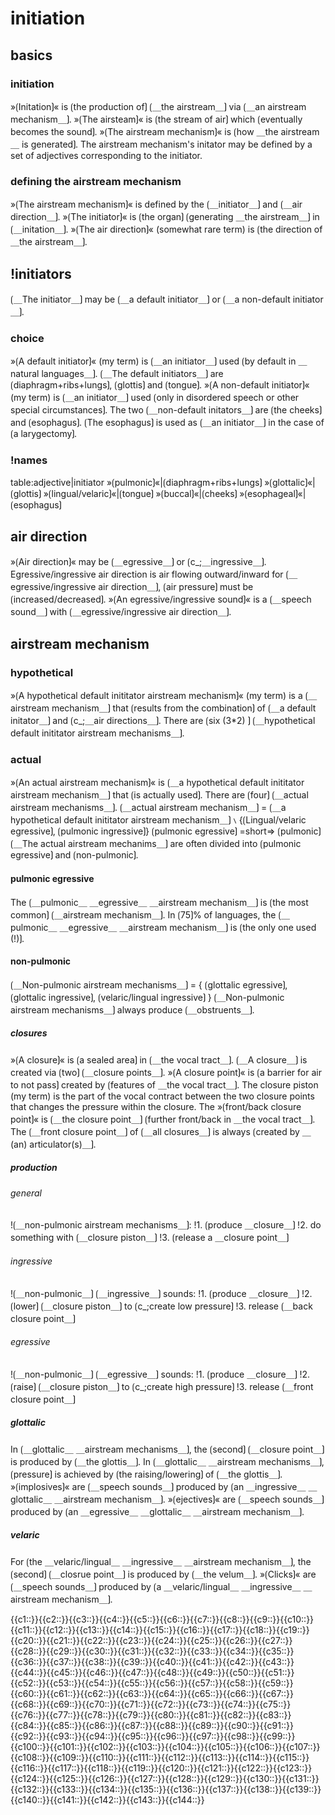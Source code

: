 # initiation

## basics

### initiation

»⟮Initation⟯« is ⟮the production of⟯ ⟮＿the airstream＿⟯ via ⟮＿an airstream mechanism＿⟯.
»⟮The airsteam⟯« is ⟮the stream of air⟯ which ⟮eventually becomes the sound⟯.
»⟮The airstream mechanism⟯« is ⟮how ＿the airstream＿ is generated⟯.
The airstream mechanism's initator may be defined by a set of adjectives corresponding to the initiator.

### defining the airstream mechanism

»⟮The airstream mechanism⟯« is defined by the ⟮＿initiator＿⟯ and ⟮＿air direction＿⟯.
»⟮The initiator⟯« is ⟮the organ⟯ ⟮generating ＿the airstream＿⟯ in ⟮＿initation＿⟯.
»⟮The air direction⟯« (somewhat rare term) is ⟮the direction of ＿the airstream＿⟯.

## !initiators

⟮＿The initiator＿⟯ may be ⟮＿a default initiator＿⟯ or ⟮＿a non-default initiator＿⟯.

### choice

»⟮A default initiator⟯« (my term) is ⟮＿an initiator＿⟯ used ⟮by default in ＿natural languages＿⟯.
⟮＿The default initiators＿⟯ are ⟮diaphragm+ribs+lungs⟯, ⟮glottis⟯ and ⟮tongue⟯.
»⟮A non-default initiator⟯« (my term) is ⟮＿an initiator＿⟯ used ⟮only in disordered speech or other special circumstances⟯.
The two ⟮＿non-default initators＿⟯ are ⟮the cheeks⟯ and ⟮esophagus⟯.
⟮The esophagus⟯ is used as ⟮＿an initiator＿⟯ in the case of ⟮a larygectomy⟯.

### !names

table:adjective|initiator
»⟮pulmonic⟯«|⟮diaphragm+ribs+lungs⟯
»⟮glottalic⟯«|⟮glottis⟯
»⟮lingual/velaric⟯«|⟮tongue⟯
»⟮buccal⟯«|⟮cheeks⟯
»⟮esophageal⟯«|⟮esophagus⟯

## air direction

»⟮Air direction⟯« may be ⟮＿egressive＿⟯ or ⟮c_;＿ingressive＿⟯.
Egressive/ingressive air direction is air flowing outward/inward
for ⟮＿egressive/ingressive air direction＿⟯, ⟮air pressure⟯ must be ⟮increased/decreased⟯.
»⟮An egressive/ingressive sound⟯« is a ⟮＿speech sound＿⟯ with ⟮＿egressive/ingressive air direction＿⟯.

## airstream mechanism

### hypothetical

»⟮A hypothetical default inititator airstream mechanism⟯« (my term) is a ⟮＿airstream mechanism＿⟯ that ⟮results from the combination⟯ of ⟮＿a default initator＿⟯ and ⟮c_;＿air directions＿⟯.
There are ⟮six (3*2) ⟯ ⟮＿hypothetical default inititator airstream mechanisms＿⟯.

### actual

»⟮An actual airstream mechanism⟯« is ⟮＿a hypothetical default inititator airstream mechanism＿⟯ that ⟮is actually used⟯.
There are ⟮four⟯ ⟮＿actual airstream mechanisms＿⟯.
⟮＿actual airstream mechanism＿⟯ = ⟮＿a hypothetical default inititator airstream mechanism＿⟯ ∖ {⟮Lingual/velaric egressive⟯, ⟮pulmonic ingressive⟯}
⟮pulmonic egressive⟯ =short=> ⟮pulmonic⟯
⟮＿The actual airstream mechanims＿⟯ are often divided into ⟮pulmonic egressive⟯ and ⟮non-pulmonic⟯.

#### pulmonic egressive

The ⟮＿pulmonic＿ ＿egressive＿ ＿airstream mechanism＿⟯ is ⟮the most common⟯ ⟮＿airstream mechanism＿⟯.
In ⟮75⟯% of languages, the ⟮＿pulmonic＿ ＿egressive＿ ＿airstream mechanism＿⟯ is ⟮the only one used (!)⟯. 

#### non-pulmonic

⟮＿Non-pulmonic airstream mechanisms＿⟯ = { ⟮glottalic egressive⟯, ⟮glottalic ingressive⟯, ⟮velaric/lingual ingressive⟯ }
⟮＿Non-pulmonic airstream mechanisms＿⟯ always produce ⟮＿obstruents＿⟯.

##### closures

»⟮A closure⟯« is ⟮a sealed area⟯ in ⟮＿the vocal tract＿⟯.
⟮＿A closure＿⟯ is created via ⟮two⟯ ⟮＿closure points＿⟯.
»⟮A closure point⟯« is ⟮a barrier for air to not pass⟯ created by ⟮features of ＿the vocal tract＿⟯.
The closure piston (my term) is the part of the vocal contract between the two closure points that changes the pressure within the closure.
The »⟮front/back closure point⟯« is ⟮＿the closure point＿⟯ ⟮further front/back in ＿the vocal tract＿⟯.
The ⟮＿front closure point＿⟯ of ⟮＿all closures＿⟯ is always ⟮created by ＿(an) articulator(s)＿⟯.

##### production

###### general

!⟮＿non-pulmonic airstream mechanisms＿⟯:
!1. ⟮produce ＿closure＿⟯
!2. do something with ⟮＿closure piston＿⟯
!3. ⟮release a ＿closure point＿⟯

###### ingressive

!⟮＿non-pulmonic＿⟯ ⟮＿ingressive＿⟯ sounds:
!1. ⟮produce ＿closure＿⟯
!2. ⟮lower⟯ ⟮＿closure piston＿⟯ to ⟮c_;create low pressure⟯
!3. release ⟮＿back closure point＿⟯

###### egressive

!⟮＿non-pulmonic＿⟯ ⟮＿egressive＿⟯ sounds:
!1. ⟮produce ＿closure＿⟯
!2. ⟮raise⟯ ⟮＿closure piston＿⟯ to ⟮c_;create high pressure⟯
!3. release ⟮＿front closure point＿⟯

##### glottalic

In ⟮＿glottalic＿ ＿airstream mechanisms＿⟯, the ⟮second⟯ ⟮＿closure point＿⟯ is produced by ⟮＿the glottis＿⟯.
In ⟮＿glottalic＿ ＿airstream mechanisms＿⟯, ⟮pressure⟯ is achieved by ⟮the raising/lowering⟯ of ⟮＿the glottis＿⟯.
»⟮implosives⟯« are ⟮＿speech sounds＿⟯ produced by ⟮an ＿ingressive＿ ＿glottalic＿ ＿airstream mechanism＿⟯.
»⟮ejectives⟯« are ⟮＿speech sounds＿⟯ produced by ⟮an ＿egressive＿ ＿glottalic＿ ＿airstream mechanism＿⟯.

##### velaric

For ⟮the ＿velaric/lingual＿ ＿ingressive＿ ＿airstream mechanism＿⟯, the ⟮second⟯ ⟮＿closrue point＿⟯ is produced by ⟮＿the velum＿⟯.
»⟮Clicks⟯« are ⟮＿speech sounds＿⟯ produced by ⟮a ＿velaric/lingual＿ ＿ingressive＿ ＿airstream mechanism＿⟯.

<span class="cloze-dump">{{c1::}}{{c2::}}{{c3::}}{{c4::}}{{c5::}}{{c6::}}{{c7::}}{{c8::}}{{c9::}}{{c10::}}{{c11::}}{{c12::}}{{c13::}}{{c14::}}{{c15::}}{{c16::}}{{c17::}}{{c18::}}{{c19::}}{{c20::}}{{c21::}}{{c22::}}{{c23::}}{{c24::}}{{c25::}}{{c26::}}{{c27::}}{{c28::}}{{c29::}}{{c30::}}{{c31::}}{{c32::}}{{c33::}}{{c34::}}{{c35::}}{{c36::}}{{c37::}}{{c38::}}{{c39::}}{{c40::}}{{c41::}}{{c42::}}{{c43::}}{{c44::}}{{c45::}}{{c46::}}{{c47::}}{{c48::}}{{c49::}}{{c50::}}{{c51::}}{{c52::}}{{c53::}}{{c54::}}{{c55::}}{{c56::}}{{c57::}}{{c58::}}{{c59::}}{{c60::}}{{c61::}}{{c62::}}{{c63::}}{{c64::}}{{c65::}}{{c66::}}{{c67::}}{{c68::}}{{c69::}}{{c70::}}{{c71::}}{{c72::}}{{c73::}}{{c74::}}{{c75::}}{{c76::}}{{c77::}}{{c78::}}{{c79::}}{{c80::}}{{c81::}}{{c82::}}{{c83::}}{{c84::}}{{c85::}}{{c86::}}{{c87::}}{{c88::}}{{c89::}}{{c90::}}{{c91::}}{{c92::}}{{c93::}}{{c94::}}{{c95::}}{{c96::}}{{c97::}}{{c98::}}{{c99::}}{{c100::}}{{c101::}}{{c102::}}{{c103::}}{{c104::}}{{c105::}}{{c106::}}{{c107::}}{{c108::}}{{c109::}}{{c110::}}{{c111::}}{{c112::}}{{c113::}}{{c114::}}{{c115::}}{{c116::}}{{c117::}}{{c118::}}{{c119::}}{{c120::}}{{c121::}}{{c122::}}{{c123::}}{{c124::}}{{c125::}}{{c126::}}{{c127::}}{{c128::}}{{c129::}}{{c130::}}{{c131::}}{{c132::}}{{c133::}}{{c134::}}{{c135::}}{{c136::}}{{c137::}}{{c138::}}{{c139::}}{{c140::}}{{c141::}}{{c142::}}{{c143::}}{{c144::}}</span>